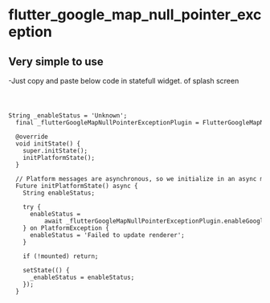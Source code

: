 # flutter_google_map_null_pointer_exception



## Very simple to use
-Just copy and paste below code in statefull widget. of splash screen<br>
<code>
<pre>

String _enableStatus = 'Unknown';
  final _flutterGoogleMapNullPointerExceptionPlugin = FlutterGoogleMapNullPointerException();

  @override
  void initState() {
    super.initState();
    initPlatformState();
  }

  // Platform messages are asynchronous, so we initialize in an async method.
  Future initPlatformState() async {
    String enableStatus;

    try {
      enableStatus =
          await _flutterGoogleMapNullPointerExceptionPlugin.enableGoogleLatestMap() ?? 'Unknown error accured';
    } on PlatformException {
      enableStatus = 'Failed to update renderer';
    }

    if (!mounted) return;

    setState(() {
      _enableStatus = enableStatus;
    });
  }


</pre>
</code>


